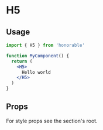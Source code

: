 # H5

## Usage

```jsx
import { H5 } from 'honorable'

function MyComponent() {
  return (
    <H5>
      Hello world
    </H5>
  )
}
```

## Props

For style props see the section's root.
